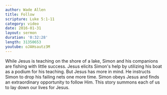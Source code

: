 ```yaml
---
author: Wade Allen
title: Follow
scripture: Luke 5:1-11
category: video
date: 2016-01-31
layout: sermon
duration: '0:32:28' 
length: 31350653
youtube: oJAHsautz3M
---
```


While Jesus is teaching on the shore of a lake, Simon and his companions are fishing with little success. Jesus elicits Simon's help by utilizing his boat as a podium for his teaching. But Jesus has more in mind. He instructs Simon to drop his failing nets one more time. Simon obeys Jesus and finds an extraordinary opportunity to follow Him. This story summons each of us to lay down our lives for Jesus.
